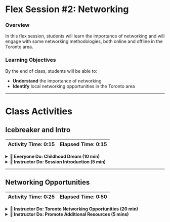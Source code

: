 # Flex Session #2: Networking

### Overview

In this flex session, students will learn the importance of networking and will engage with some networking methodologies, both online and offline in the Toronto area.  


### Learning Objectives

By the end of class, students will be able to:

*   **Understand** the importance of networking
*   **Identify** local networking opportunities in the Toronto area

- - -

# Class Activities

## Icebreaker and Intro

| Activity Time:       0:15 |  Elapsed Time:      0:15  |
|---------------------------|---------------------------|

<details>
    <summary><strong> 🎉 Everyone Do: Childhood Dream (10 min)</strong></summary>

Students will have spent many hours alone this week, working through asynchronous Canvas lesson plans. Some will have been moving confidently and feeling great; others will have been struggling or feeling overwhelmed. This is a moment for students to connect with others, receive empathy and emotional support for their experiences, and get geared up for a positive class, no matter what their week was like and no matter how much of their content they have completed.

    *   Childhood Dream: The instructor poses a question asking students to share their childhood dream and then relate it to what their current career aspirations are.

</details>

<details>
    <summary><strong> 📣 Instructor Do: Session Introduction (5 min)</strong></summary>


The objective of this session is to help students understand the importance of networking. 

Start by asking students what they think the most effective way of getting a job is.

Some possible answers you will hear:

*   Online applications
*   In-person applications
*   Networking/Having an “in”
*   Promotion

Explain to students that data shows the most effective way of getting a position, is to network with professionals that connect you to it.

</details>

- - -

## Networking Opportunities

| Activity Time:       0:25 |  Elapsed Time:      0:50  |
|---------------------------|---------------------------|

<details>
    <summary><strong> 📣 Instructor Do: Toronto Networking Opportunities (20 min)</strong></summary>

Pull up [Meetup.com](https://www.meetup.com/find/tech/?allMeetups=false&radius=50&userFreeform=toronto&mcId=c560735&change=yes&sort=default) in Toronto and show students how many groups there are with many professionals looking to network around specific topics in the tech field.

<p id="gdcalert1" ><span style="color: red; font-weight: bold">>>>>>  gd2md-html alert: inline image link here (to images/Toronto-Flex-Session0.png). Store image on your image server and adjust path/filename if necessary. </span><br>(<a href="#">Back to top</a>)(<a href="#gdcalert2">Next alert</a>)<br><span style="color: red; font-weight: bold">>>>>> </span></p>

![alt_text](images/Toronto-Flex-Session0.png "image_tooltip")

Provide students with the following list of networking groups in Toronto. Have them go through each of them and find 2-3 events and/or groups that they would be interested in attending.

[Toronto Meetup.com Groups](https://www.meetup.com/find/tech/?allMeetups=false&radius=50&userFreeform=toronto&mcId=c560735&change=yes&sort=default)

[Toronto Tech Networking Events](https://www.eventbrite.ca/e/tech-networking-event-liberty-village-toronto-tickets-45360781318?aff=ebdssbdestsearch)

[Women in Leadership](https://www.eventbrite.ca/o/women-in-leadership-6091045935)

[Tech Conferences](https://www.eventbrite.com/d/canada--toronto/science-and-tech--networking/tech-conferences/?page=1)

If students need help formulating how to reach out, they can use the [templates available here](https://sites.google.com/2u.com/careerservices-data/data-milestones/milestone-3-build-your-visibility/outreach-templates-resources?authuser=0).

As an instructor, if you have personally attending any particularly good events / networking groups in Toronto, feel free to share these with your students.

**Tip:** Share your own experience of networking with local professionals.

**4. Student Do: Career Moment (10 min) **

Sometimes taking the first step is the hardest thing to do. Reassure students that it usually just takes visiting or reaching out a couple of times to start feeling more comfortable.

Submit your LinkedIn profile for unlimited rounds of feedback — view additional [LinkedIn samples and guides](https://careernetwork.2u.com/tools-and-resources/?utm_medium=Academics&utm_source=boot_camp).

</details>

<details>
    <summary><strong> 📣 Instructor Do: Promote Additional Resources (5 mins)</strong></summary>

Distribute the [Session #2 Handout](../images/Session-2-handout.pdf) in Slack. Feel free to share any additional resources that you have with students. 

To wrap up the class, encourage students to visit the [Career Engagement Network](https://careernetwork.2u.com/data/).

</details>
